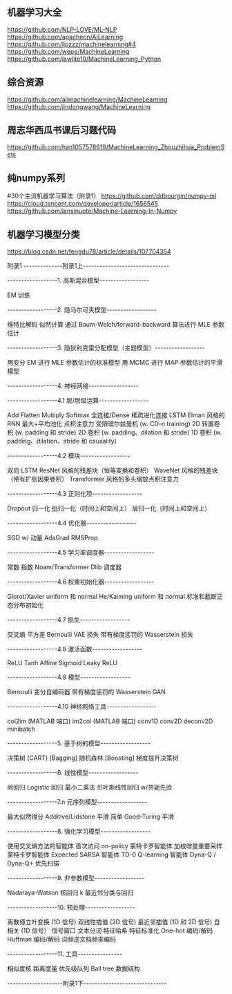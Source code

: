 

机器学习大全
---------------------------------------
https://github.com/NLP-LOVE/ML-NLP
https://github.com/apachecn/AiLearning
https://github.com/ljpzzz/machinelearning#4
https://github.com/wepe/MachineLearning
https://github.com/lawlite19/MachineLearning_Python

综合资源
---------------------------------------
https://github.com/allmachinelearning/MachineLearning
https://github.com/jindongwang/MachineLearning

周志华西瓜书课后习题代码
---------------------------------------
https://github.com/han1057578619/MachineLearning_Zhouzhihua_ProblemSets


纯numpy系列
---------------------------------------
#30个主流机器学习算法（附录1）
https://github.com/ddbourgin/numpy-ml
https://cloud.tencent.com/developer/article/1656545
https://github.com/lansinuote/Machine-Learning-In-Numpy

机器学习模型分类
---------------------------------------
https://blog.csdn.net/fengdu78/article/details/107704354


附录1
--------------附录1上-------------------------------

------------------1. 高斯混合模型------------------

EM 训练

------------------2. 隐马尔可夫模型------------------

维特比解码
似然计算
通过 Baum-Welch/forward-backward 算法进行 MLE 参数估计

------------------3. 隐狄利克雷分配模型（主题模型）------------------

用变分 EM 进行 MLE 参数估计的标准模型
用 MCMC 进行 MAP 参数估计的平滑模型

------------------4. 神经网络------------------


------------------4.1 层/层级运算------------------

Add
Flatten
Multiply
Softmax
全连接/Dense
稀疏进化连接
LSTM
Elman 风格的 RNN
最大+平均池化
点积注意力
受限玻尔兹曼机 (w. CD-n training)
2D 转置卷积 (w. padding 和 stride)
2D 卷积 (w. padding、dilation 和 stride)
1D 卷积 (w. padding、dilation、stride 和 causality)

------------------4.2 模块------------------

双向 LSTM
ResNet 风格的残差块（恒等变换和卷积）
WaveNet 风格的残差块（带有扩张因果卷积）
Transformer 风格的多头缩放点积注意力

------------------4.3 正则化项------------------

Dropout
归一化
批归一化（时间上和空间上）
层归一化（时间上和空间上）

------------------4.4 优化器------------------

SGD w/ 动量
AdaGrad
RMSProp

------------------4.5 学习率调度器------------------

常数
指数
Noam/Transformer
Dlib 调度器

------------------4.6 权重初始化器------------------

Glorot/Xavier uniform 和 normal
He/Kaiming uniform 和 normal
标准和截断正态分布初始化

------------------4.7 损失------------------

交叉熵
平方差
Bernoulli VAE 损失
带有梯度惩罚的 Wasserstein 损失

------------------4.8 激活函数------------------

ReLU
Tanh
Affine
Sigmoid
Leaky ReLU

------------------4.9 模型------------------

Bernoulli 变分自编码器
带有梯度惩罚的 Wasserstein GAN

------------------4.10 神经网络工具------------------

col2im (MATLAB 端口)
im2col (MATLAB 端口)
conv1D
conv2D
deconv2D
minibatch

------------------5. 基于树的模型------------------

决策树 (CART)
[Bagging] 随机森林
[Boosting] 梯度提升决策树

------------------6. 线性模型------------------

岭回归
Logistic 回归
最小二乘法
贝叶斯线性回归 w/共轭先验

------------------7.n 元序列模型------------------

最大似然得分
Additive/Lidstone 平滑
简单 Good-Turing 平滑

------------------8. 强化学习模型------------------

使用交叉熵方法的智能体
首次访问 on-policy 蒙特卡罗智能体
加权增量重要采样蒙特卡罗智能体
Expected SARSA 智能体
TD-0 Q-learning 智能体
Dyna-Q / Dyna-Q+ 优先扫描

------------------9. 非参数模型------------------

Nadaraya-Watson 核回归
k 最近邻分类与回归

------------------10. 预处理------------------

离散傅立叶变换 (1D 信号)
双线性插值 (2D 信号)
最近邻插值 (1D 和 2D 信号)
自相关 (1D 信号）
信号窗口
文本分词
特征哈希
特征标准化
One-hot 编码/解码
Huffman 编码/解码
词频逆文档频率编码

------------------11. 工具----------------

相似度核
距离度量
优先级队列
Ball tree 数据结构

--------------------附录1下------------------------------

